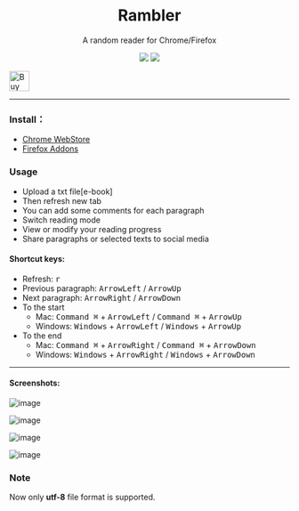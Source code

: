 <h1 align="center">Rambler</h1>
<p align="center">A random reader for Chrome/Firefox</p>
<p align="center">
   <a href="https://github.com/solobat/rambler/releases"><img src="https://img.shields.io/badge/lastest_version-1.1.5-blue.svg"></a>
   <a target="_blank" href="https://chrome.google.com/webstore/detail/rambler/oamcmbjempabepcfnnioodcffeejkhjn"><img src="https://img.shields.io/badge/download-_chrome_webstore-brightgreen.svg"></a>

</p>

<a href='https://ko-fi.com/H2H3N7MF' target='_blank'><img height='36' style='border:0px;height:36px;' src='https://az743702.vo.msecnd.net/cdn/kofi2.png?v=0' border='0' alt='Buy Me a Coffee at ko-fi.com' /></a>
***

### Install：
- [Chrome WebStore](https://chrome.google.com/webstore/detail/rambler/oamcmbjempabepcfnnioodcffeejkhjn)
- [Firefox Addons](https://addons.mozilla.org/zh-CN/firefox/addon/rambler/)

### Usage
- Upload a txt file[e-book]
- Then refresh new tab
- You can add some comments for each paragraph
- Switch reading mode
- View or modify your reading progress
- Share paragraphs or selected texts to social media

#### Shortcut keys:
- Refresh: <kbd>r</kbd>
- Previous paragraph: <kbd>ArrowLeft</kbd> / <kbd>ArrowUp</kbd>
- Next paragraph: <kbd>ArrowRight</kbd> / <kbd>ArrowDown</kbd>
- To the start
    - Mac: <kbd>Command ⌘</kbd> + <kbd>ArrowLeft</kbd> / <kbd>Command ⌘</kbd> + <kbd>ArrowUp</kbd>
    - Windows: <kbd>Windows</kbd> + <kbd>ArrowLeft</kbd> / <kbd>Windows</kbd> + <kbd>ArrowUp</kbd>
- To the end
    - Mac: <kbd>Command ⌘</kbd> + <kbd>ArrowRight</kbd> / <kbd>Command ⌘</kbd> + <kbd>ArrowDown</kbd>
    - Windows: <kbd>Windows</kbd> + <kbd>ArrowRight</kbd> / <kbd>Windows</kbd> + <kbd>ArrowDown</kbd>

---
#### Screenshots:
![image](https://user-images.githubusercontent.com/1894203/50337401-f570b080-054b-11e9-926c-7a7d329c67cb.png)

![image](https://user-images.githubusercontent.com/1894203/50337383-e7bb2b00-054b-11e9-9415-a6cd5a904544.png)

![image](https://user-images.githubusercontent.com/1894203/50337415-028d9f80-054c-11e9-9251-12701b5a4ee3.png)

![image](https://user-images.githubusercontent.com/1894203/50195493-49c43680-037a-11e9-9404-61b9e1933532.png)


### Note
Now only **utf-8** file format is supported.
